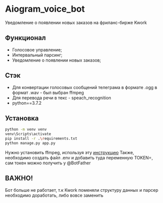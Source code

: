 # Aiogram_voice_bot
Уведомление о появлении новых заказов на фриланс-бирже Kwork

## Функционал
- Голосовое управление;
- Интервальный парсинг;
- Уведомление о появлении новых заказов;

## Стэк
- Для конвертации голосовых сообщений телеграма в формате .ogg в формат .wav - был выбран ffmpeg
- Для перевода речи в текс - speach_recognition
- python==3.7.2

## Установка
```sh
python -m venv venv
venv\Scripts\activate
pip install -r .\requirements.txt
python manage.py app.py
```
Нужно установить ffmpeg, используя эту [инструкцию](https://www.geeksforgeeks.org/how-to-install-ffmpeg-on-windows/)
Также, необходимо создать файл .env и добавить туда переменную TOKEN=<token>, сам токен можно получить у @BotFather

## ВАЖНО!
Бот больше не работает, т.к Kwork поменяли структуру данных и парсер необходимо доработать, либо вовсе заменить
